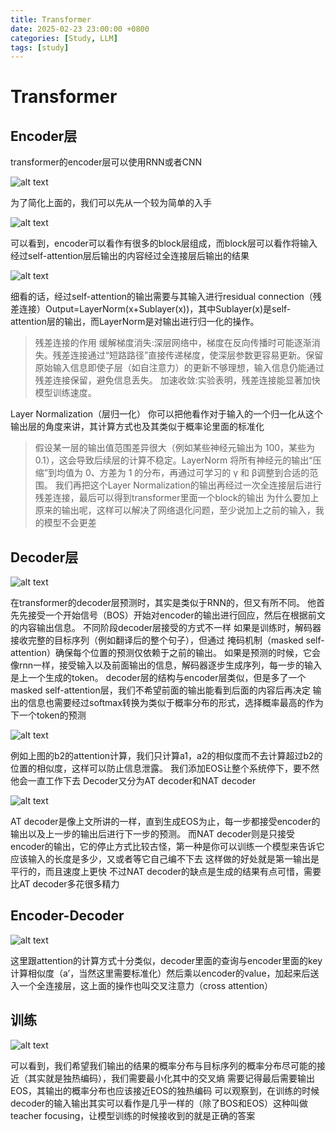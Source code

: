 ```yaml
---
title: Transformer
date: 2025-02-23 23:00:00 +0800
categories: [Study, LLM]
tags: [study]
---
```

# Transformer
## Encoder层
transformer的encoder层可以使用RNN或者CNN


![alt text](/assets/20250223image.png)


为了简化上面的，我们可以先从一个较为简单的入手


![alt text](/assets/20250223image-1.png)


可以看到，encoder可以看作有很多的block层组成，而block层可以看作将输入经过self-attention层后输出的内容经过全连接层后输出的结果


![alt text](/assets/20250223image-2.png)


细看的话，经过self-attention的输出需要与其输入进行residual connection（残差连接）Output=LayerNorm(x+Sublayer(x))，其中Sublayer(x)是self-attention层的输出，而LayerNorm是对输出进行归一化的操作。
> 残差连接的作用
>缓解梯度消失:深层网络中，梯度在反向传播时可能逐渐消失。残差连接通过“短路路径”直接传递梯度，使深层参数更容易更新。保留原始输入信息即使子层（如自注意力）的更新不够理想，输入信息仍能通过残差连接保留，避免信息丢失。
>加速收敛:实验表明，残差连接能显著加快模型训练速度。

Layer Normalization（层归一化）
你可以把他看作对于输入的一个归一化从这个输出层的角度来讲，其计算方式也及其类似于概率论里面的标准化
>假设某一层的输出值范围差异很大（例如某些神经元输出为 100，某些为 0.1），这会导致后续层的计算不稳定。LayerNorm 将所有神经元的输出“压缩”到均值为 0、方差为 1 的分布，再通过可学习的 γ 和 β调整到合适的范围。
我们再把这个Layer Normalization的输出再经过一次全连接层后进行残差连接，最后可以得到transformer里面一个block的输出
> 为什么要加上原来的输出呢，这样可以解决了网络退化问题，至少说加上之前的输入，我的模型不会更差
## Decoder层


![alt text](/assets/20250223image-3.png)


在transformer的decoder层预测时，其实是类似于RNN的，但又有所不同。
他首先先接受一个开始信号（BOS）开始对encoder的输出进行回应，然后在根据前文的内容输出信息。
不同阶段decoder层接受的方式不一样
如果是训练时，解码器接收完整的目标序列（例如翻译后的整个句子），但通过 掩码机制（masked self-attention）确保每个位置的预测仅依赖于之前的输出。
如果是预测的时候，它会像rnn一样，接受输入以及前面输出的信息，解码器逐步生成序列，每一步的输入是上一个生成的token。
decoder层的结构与encoder层类似，但是多了一个masked self-attention层，我们不希望前面的输出能看到后面的内容后再决定
输出的信息也需要经过softmax转换为类似于概率分布的形式，选择概率最高的作为下一个token的预测


![alt text](/assets/20250223image-4.png)


例如上图的b2的attention计算，我们只计算a1，a2的相似度而不去计算超过b2的位置的相似度，这样可以防止信息泄露。
我们添加EOS让整个系统停下，要不然他会一直工作下去
Decoder又分为AT decoder和NAT decoder


![alt text](/assets/20250223image-5.png)


AT decoder是像上文所讲的一样，直到生成EOS为止，每一步都接受encoder的输出以及上一步的输出后进行下一步的预测。
而NAT decoder则是只接受encoder的输出，它的停止方式比较古怪，第一种是你可以训练一个模型来告诉它应该输入的长度是多少，又或者等它自己编不下去
这样做的好处就是第一输出是平行的，而且速度上更快
不过NAT decoder的缺点是生成的结果有点可惜，需要比AT decoder多花很多精力

## Encoder-Decoder


![alt text](/assets/20250223image-6.png)


这里跟attention的计算方式十分类似，decoder里面的查询与encoder里面的key计算相似度（a’，当然这里需要标准化）然后乘以encoder的value，加起来后送入一个全连接层，这上面的操作也叫交叉注意力（cross attention）
## 训练


![alt text](/assets/20250223image-7.png)


可以看到，我们希望我们输出的结果的概率分布与目标序列的概率分布尽可能的接近（其实就是独热编码），我们需要最小化其中的交叉熵
需要记得最后需要输出EOS，其输出的概率分布也应该接近EOS的独热编码
可以观察到，在训练的时候decoder的输入输出其实可以看作是几乎一样的（除了BOS和EOS）这种叫做teacher focusing，让模型训练的时候接收到的就是正确的答案